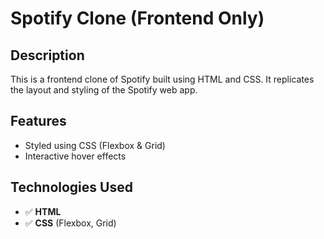 # Spotify Clone (Frontend Only)

## Description
This is a frontend clone of Spotify built using HTML and CSS. It replicates the layout and styling of the Spotify web app. 

## Features  
-  Styled using CSS (Flexbox & Grid)  
-  Interactive hover effects   

## Technologies Used
- ✅ **HTML**  
- ✅ **CSS** (Flexbox, Grid)  





